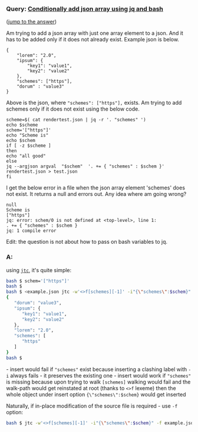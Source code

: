 ### Query: [Conditionally add json array using jq and bash](https://stackoverflow.com/questions/59946450/conditionally-add-json-array-using-jq-and-bash)
([jump to the answer](https://github.com/ldn-softdev/stackoverflow-json/blob/master/lib/Conditionally%20add%20json%20array%20using%20jq%20and%20bash.md#a))

Am trying to add a json array with just one array element to a json. And it has to be added only if it does not already exist. 
Example json is below.

    {
        "lorem": "2.0",
        "ipsum": {
            "key1": "value1",
            "key2": "value2"
        },
        "schemes": ["https"],
        "dorum" : "value3" 
    }
Above is the json, where `"schemes": ["https"],` exists. Am trying to add schemes only if it does not exist using the below code.

    scheme=$( cat rendertest.json | jq -r '. "schemes" ')
    echo $scheme
    schem='["https"]'
    echo "Scheme is"
    echo $schem
    if [ -z $scheme ]
    then
    echo "all good"
    else 
    jq --argjson argval  "$schem"  '. += { "schemes" : $schem }' rendertest.json > test.json
    fi

I get the below error in a file when the json array element 'schemes' does not exist. It returns a null and errors out. Any idea where am going wrong?

    null
    Scheme is
    ["https"]
    jq: error: schem/0 is not defined at <top-level>, line 1:
    . += { "schemes" : $schem }                   
    jq: 1 compile error


Edit: the question is not about how to pass on bash variables to jq.

### A:
using [`jtc`](https://github.com/ldn-softdev/jtc), it's quite simple:
```bash
bash $ schem='["https"]'
bash $ 
bash $ <example.json jtc -w'<>f[schemes][-1]' -i"{\"schemes\":$schem}"
{
   "dorum": "value3",
   "ipsum": {
      "key1": "value1",
      "key2": "value2"
   },
   "lorem": "2.0",
   "schemes": [
      "https"
   ]
}
bash $ 
```
\- insert would fail if `"schemes"` exist because inserting a clashing label with `-i` always fails - it preserves the existing one
\- insert would work if `"schemes"` is missing because upon trying to walk `[schemes]` walking would fail and the walk-path would get
reinstated at root (thanks to `<>f` lexeme) then the whole object under insert option `{\"schemes\":$schem}` would get inserted

Naturally, if in-place modification of the source file is required - use `-f` option:
```bash
bash $ jtc -w'<>f[schemes][-1]' -i"{\"schemes\":$schem}" -f example.json
```
